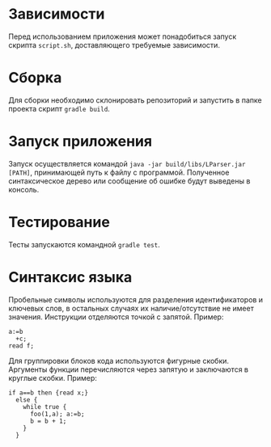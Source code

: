 # Зависимости
Перед использованием приложения может понадобиться запуск скрипта `script.sh`, доставляющего требуемые зависимости.

# Сборка
Для сборки необходимо склонировать репозиторий и запустить в папке проекта скрипт `gradle build`. 

# Запуск приложения
Запуск осуществляется командой `java -jar build/libs/LParser.jar [PATH]`, принимающей путь к файлу с программой. Полученное синтаксическое дерево или сообщение об ошибке будут выведены в консоль.

# Тестирование
Тесты запускаются командной `gradle test`.

# Синтаксис языка
Пробельные символы используются для разделения идентификаторов и ключевых слов, в остальных случаях их наличие/отсутствие не имеет значения. Инструкции отделяются точкой с запятой.
Пример:

```
a:=b  
  +c;
read f;
```

Для группировки блоков кода используются фигурные скобки. Аргументы функции перечисляются через запятую и заключаются в круглые скобки.
Пример:

```
if a==b then {read x;}
  else {
    while true {
      foo(1,a); a:=b;
      b = b + 1;
    }
  }
```

